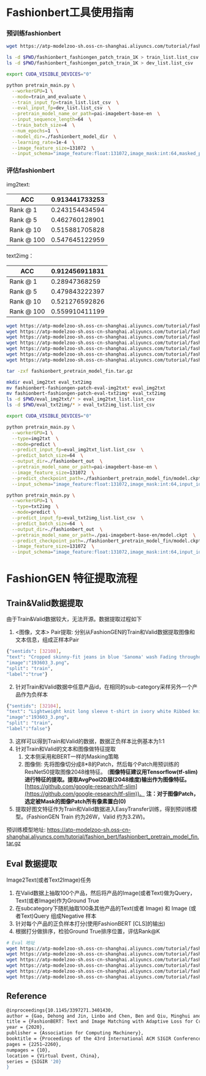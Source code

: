 # Fashionbert工具使用指南
### 预训练fashionbert
```bash
wget https://atp-modelzoo-sh.oss-cn-shanghai.aliyuncs.com/tutorial/fashion_bert/fashionbert_fashiongen_patch_train_1K

ls -d $PWD/fashionbert_fashiongen_patch_train_1K > train_list.list_csv
ls -d $PWD/fashionbert_fashiongen_patch_train_1K > dev_list.list_csv

export CUDA_VISIBLE_DEVICES="0"

python pretrain_main.py \
  --workerGPU=1 \
  --mode=train_and_evaluate \
  --train_input_fp=train_list.list_csv  \
  --eval_input_fp=dev_list.list_csv  \
  --pretrain_model_name_or_path=pai-imagebert-base-en  \
  --input_sequence_length=64  \
  --train_batch_size=4  \
  --num_epochs=1  \
  --model_dir=./fashionbert_model_dir  \
  --learning_rate=1e-4  \
  --image_feature_size=131072  \
  --input_schema="image_feature:float:131072,image_mask:int:64,masked_patch_positions:int:5,input_ids:int:64,input_mask:int:64,segment_ids:int:64,masked_lm_positions:int:10,masked_lm_ids:int:10,masked_lm_weights:float:10,nx_sent_labels:int:1"  \

```

### 评估fashionbert

img2text:

| ACC | 0.913441733253 |
| --- | --- |
| Rank @ 1 | 0.243154434594 |
| Rank @ 5 | 0.462760128901 |
| Rank @ 10 | 0.515881705828 |
| Rank @ 100 | 0.547645122959 |



text2img：

| ACC | 0.912456911831 |
| --- | --- |
| Rank @ 1 | 0.28947368259 |
| Rank @ 5 | 0.479843222397 |
| Rank @ 10 | 0.521276592826 |
| Rank @ 100 | 0.559910411199 |



```bash
wget https://atp-modelzoo-sh.oss-cn-shanghai.aliyuncs.com/tutorial/fashion_bert/fashionbert-fashiongen-patch-eval-img2txt__097eaabf2d1e4464b88453bc7dfc8878
wget https://atp-modelzoo-sh.oss-cn-shanghai.aliyuncs.com/tutorial/fashion_bert/fashionbert-fashiongen-patch-eval-img2txt__1b7320f883b6453e8922f520bac18e84
wget https://atp-modelzoo-sh.oss-cn-shanghai.aliyuncs.com/tutorial/fashion_bert/fashionbert-fashiongen-patch-eval-img2txt__770ef9af0ab246dfb2269b9e008bc144
wget https://atp-modelzoo-sh.oss-cn-shanghai.aliyuncs.com/tutorial/fashion_bert/fashionbert-fashiongen-patch-eval-txt2img__9d7082f64d0346fea770b66cdba0fcd2
wget https://atp-modelzoo-sh.oss-cn-shanghai.aliyuncs.com/tutorial/fashion_bert/fashionbert-fashiongen-patch-eval-txt2img__c4aff1da32324da081af6324570c0bda
wget https://atp-modelzoo-sh.oss-cn-shanghai.aliyuncs.com/tutorial/fashion_bert/fashionbert-fashiongen-patch-eval-txt2img__e928ee31b75940e88f1da64f133d9c4d
wget https://atp-modelzoo-sh.oss-cn-shanghai.aliyuncs.com/tutorial/fashion_bert/fashionbert_pretrain_model_fin.tar.gz

tar -zxf fashionbert_pretrain_model_fin.tar.gz

mkdir eval_img2txt eval_txt2img
mv fashionbert-fashiongen-patch-eval-img2txt* eval_img2txt
mv fashionbert-fashiongen-patch-eval-txt2img* eval_txt2img
ls -d $PWD/eval_img2txt/* > eval_img2txt_list.list_csv
ls -d $PWD/eval_txt2img/* > eval_txt2img_list.list_csv

export CUDA_VISIBLE_DEVICES="0"

python pretrain_main.py \
  --workerGPU=1 \
  --type=img2txt  \
  --mode=predict \
  --predict_input_fp=eval_img2txt_list.list_csv  \
  --predict_batch_size=64  \
  --output_dir=./fashionbert_out  \
  --pretrain_model_name_or_path=pai-imagebert-base-en \
  --image_feature_size=131072  \
  --predict_checkpoint_path=./fashionbert_pretrain_model_fin/model.ckpt-54198  \
  --input_schema="image_feature:float:131072,image_mask:int:64,input_ids:int:64,input_mask:int:64,segment_ids:int:64,nx_sent_labels:int:1,prod_desc:str:1,text_prod_id:str:1,image_prod_id:str:1,prod_img_id:str:1"  \

python pretrain_main.py \
  --workerGPU=1 \
  --type=txt2img  \
  --mode=predict \
  --predict_input_fp=eval_txt2img_list.list_csv  \
  --predict_batch_size=64  \
  --output_dir=./fashionbert_out  \
  --pretrain_model_name_or_path=./pai-imagebert-base-en/model.ckpt  \
  --predict_checkpoint_path=./fashionbert_pretrain_model_fin/model.ckpt-54198  \
  --image_feature_size=131072  \
  --input_schema="image_feature:float:131072,image_mask:int:64,input_ids:int:64,input_mask:int:64,segment_ids:int:64,nx_sent_labels:int:1,prod_desc:str:1,text_prod_id:str:1,image_prod_id:str:1,prod_img_id:str:1"  \

```


# FashionGEN 特征提取流程
## Train&Valid数据提取
由于Train&Valid数据较大，无法开源。数据提取过程如下

1. <图像，文本> Pair提取: 分别从FashionGEN的Train和Valid数据提取图像和文本信息，组成正样本Pair

```bash
{"sentids": [32108], 
"text": "Cropped skinny-fit jeans in blue 'Sanoma' wash Fading throughout Five-pocket styling Embroidered logo at back pocket Contrast stitching in golden yellow Zip-fly"，
"image":"193603_3.png"，
"split": "train",
"label":"true"}
```

2. 针对Train和Valid数据中任意产品id，在相同的sub-category采样另外一个产品作为负样本

```bash
{"sentids": [32104], 
"text": "Lightweight knit long sleeve t-shirt in ivory white Ribbed knit trim at scoopneck collar and armscyes Raw edge at hem Tonal stitching"，
"image":"193603_3.png"，
"split": "train",
"label":"false"}
```

3. 这样可以得到Train和Valid的数据，数据正负样本比例基本为1:1
3. 针对Train和Valid的文本和图像做特征提取
   1. 文本侧采用和BERT一样的Masking策略
   1. 图像侧: 先将图像切分成8*8的Patch，然后每个Patch用预训练的ResNet50提取图像2048维特征。
(**图像特征建议用Tensorflow(tf-slim)进行特征的提取。提取AvgPool2D层(2048维度)输出作为图像特征。**[https://github.com/google-research/tf-slim](https://github.com/google-research/tf-slim))。
**注：对于图像Patch，选定被Mask的图像Patch所有像素置白(0)**
5. 提取好图文特征作为Train和Valid数据进入EasyTransfer训练，得到预训练模型。(FashionGEN Train 约为26W，Valid 约为3.2W)。

预训练模型地址: https://atp-modelzoo-sh.oss-cn-shanghai.aliyuncs.com/tutorial/fashion_bert/fashionbert_pretrain_model_fin.tar.gz
## Eval 数据提取
Image2Text(或者Text2Image)任务

1. 在Valid数据上抽取100个产品，然后将产品的Image(或者Text)做为Query，Text(或者Image)作为Ground True
1. 在subcategory下随机抽取100条其他产品的Text(或者 Image) 和 Image (或者Text)Query 组成Negative 样本
1. 针对每个产品的正负样本打分(使用FashionBERT [CLS]的输出)
1. 根据打分做排序，检验Ground True排序位置，评估Rank@K
```bash
# Eval 地址
wget https://atp-modelzoo-sh.oss-cn-shanghai.aliyuncs.com/tutorial/fashion_bert/fashionbert-fashiongen-patch-eval-img2txt__097eaabf2d1e4464b88453bc7dfc8878
wget https://atp-modelzoo-sh.oss-cn-shanghai.aliyuncs.com/tutorial/fashion_bert/fashionbert-fashiongen-patch-eval-img2txt__1b7320f883b6453e8922f520bac18e84
wget https://atp-modelzoo-sh.oss-cn-shanghai.aliyuncs.com/tutorial/fashion_bert/fashionbert-fashiongen-patch-eval-img2txt__770ef9af0ab246dfb2269b9e008bc144
wget https://atp-modelzoo-sh.oss-cn-shanghai.aliyuncs.com/tutorial/fashion_bert/fashionbert-fashiongen-patch-eval-txt2img__9d7082f64d0346fea770b66cdba0fcd2
wget https://atp-modelzoo-sh.oss-cn-shanghai.aliyuncs.com/tutorial/fashion_bert/fashionbert-fashiongen-patch-eval-txt2img__c4aff1da32324da081af6324570c0bda
wget https://atp-modelzoo-sh.oss-cn-shanghai.aliyuncs.com/tutorial/fashion_bert/fashionbert-fashiongen-patch-eval-txt2img__e928ee31b75940e88f1da64f133d9c4d
```

## Reference

``` bash
@inproceedings{10.1145/3397271.3401430,
author = {Gao, Dehong and Jin, Linbo and Chen, Ben and Qiu, Minghui and Li, Peng and Wei, Yi and Hu, Yi and Wang, Hao},
title = {FashionBERT: Text and Image Matching with Adaptive Loss for Cross-Modal Retrieval},
year = {2020},
publisher = {Association for Computing Machinery},
booktitle = {Proceedings of the 43rd International ACM SIGIR Conference on Research and Development in Information Retrieval},
pages = {2251–2260},
numpages = {10},
location = {Virtual Event, China},
series = {SIGIR '20}
}
```